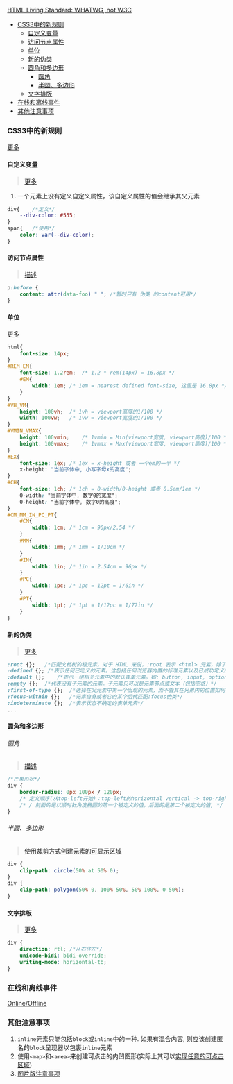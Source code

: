 <!-- TOC -->

[HTML Living Standard: WHATWG, not W3C](https://whatwg-cn.github.io/html/#introduction)

- [CSS3中的新规则](#css3中的新规则)
  - [自定义变量](#自定义变量)
  - [访问节点属性](#访问节点属性)
  - [单位](#单位)
  - [新的伪类](#新的伪类)
  - [圆角和多边形](#圆角和多边形)
      - [圆角](#圆角)
      - [半圆、多边形](#半圆多边形)
  - [文字排版](#文字排版)
- [在线和离线事件](#在线和离线事件)
- [其他注意事项](#其他注意事项)

<!-- /TOC -->

### CSS3中的新规则
[更多](https://developer.mozilla.org/zh-CN/docs/Web/CSS/Reference)

#### 自定义变量
> [更多](https://developer.mozilla.org/zh-CN/docs/Web/CSS/Using_CSS_custom_properties)

1. 一个元素上没有定义自定义属性，该自定义属性的值会继承其父元素

```css
div{    /*定义*/
    --div-color: #555;
}
span{   /*使用*/
    color: var(--div-color);
}
```

#### 访问节点属性
> [描述](https://developer.mozilla.org/zh-CN/docs/Web/CSS/attr)

```css
p:before {
    content: attr(data-foo) " "; /*暂时只有 伪类 的content可用*/
}
```

#### 单位
[更多](https://developer.mozilla.org/zh-CN/docs/Web/CSS/length)

```scss
html{
    font-size: 14px;
}
#REM_EM{
    font-size: 1.2rem;  /* 1.2 * rem(14px) = 16.8px */
    #EM{
        width: 1em; /* 1em = nearest defined font-size, 这里是 16.8px */
    }
}
#VH_VM{
    height: 100vh;  /* 1vh = viewport高度的1/100 */
    width: 100vw;   /* 1vw = viewport宽度的1/100 */
}
#VMIN_VMAX{
    height: 100vmin;    /* 1vmin = Min(viewport宽度, viewport高度)/100 */
    height: 100vmax;    /* 1vmax = Max(viewport宽度, viewport高度)/100 */
}
#EX{
    font-size: 1ex; /* 1ex = x-height 或者 一个em的一半 */
    x-height: "当前字体中, 小写字母x的高度";
}
#CH{
    font-size: 1ch; /* 1ch = 0-width/0-height 或者 0.5em/1em */
    0-width: "当前字体中, 数字0的宽度";
    0-height: "当前字体中, 数字0的高度";
}
#CM_MM_IN_PC_PT{
    #CM{
        width: 1cm; /* 1cm = 96px/2.54 */
    }
    #MM{
        width: 1mm; /* 1mm = 1/10cm */
    }
    #IN{
        width: 1in; /* 1in = 2.54cm = 96px */
    }
    #PC{
        width: 1pc; /* 1pc = 12pt = 1/6in */
    }
    #PT{
        width: 1pt; /* 1pt = 1/12pc = 1/72in */
    }
}
```

#### 新的伪类
> [更多](https://developer.mozilla.org/zh-CN/docs/Web/CSS/CSS_Selectors)

```css
:root {};   /*匹配文档树的根元素。对于 HTML 来说，:root 表示 <html> 元素，除了优先级更高之外，与 html 选择器相同*/
:defined {}; /*表示任何已定义的元素。这包括任何浏览器内置的标准元素以及已成功定义的自定义元素 (例如通过 CustomElementRegistry.define() 方法)*/
:default {};    /*表示一组相关元素中的默认表单元素。如: button, input, option*/
:empty {};  /*代表没有子元素的元素。子元素只可以是元素节点或文本（包括空格）*/
:first-of-type {};  /*选择在父元素中第一个出现的元素，而不管其在兄弟内的位置如何*/
:focus-within {};   /*元素自身或者它的某个后代匹配:focus伪类*/
:indeterminate {};  /*表示状态不确定的表单元素*/
...
```

#### 圆角和多边形
###### 圆角
> [描述](https://developer.mozilla.org/zh-CN/docs/Web/CSS/border-radius)

```css
/*芒果形状*/
div {
    border-radius: 0px 100px / 120px;
    /* 定义顺序(从top-left开始)：top-left的horizontal vertical -> top-right的vertical horizontal vertical以此类推
    /* / 前面的是以顺时针角度椭圆的第一个被定义的值，后面的是第二个被定义的值, */
}
```

###### 半圆、多边形
> [使用裁剪方式创建元素的可显示区域](https://developer.mozilla.org/zh-CN/docs/Web/CSS/clip-path)

```css
div {
    clip-path: circle(50% at 50% 0);
}
div {
    clip-path: polygon(50% 0, 100% 50%, 50% 100%, 0 50%);
}
```

#### 文字排版
> [更多](https://developer.mozilla.org/zh-CN/docs/Web/CSS/writing-mode)
```css
div {
    direction: rtl; /*从右往左*/
    unicode-bidi: bidi-override;
    writing-mode: horizontal-tb;
}
```

### 在线和离线事件
[Online/Offline](https://developer.mozilla.org/zh-CN/docs/Web/API/NavigatorOnLine/Online_and_offline_events)

### 其他注意事项
1. `inline`元素只能包括`block`或`inline`中的一种. 如果有混合内容, 则应该创建匿名的`block`呈现器以包裹`inline`元素
2. 使用`<map>`和`<area>`来创建可点击的内凹图形(实际上其可以[实现任意的可点击区域](https://developer.mozilla.org/zh-CN/docs/Web/HTML/Element/map))
3. [图片版注意事项](./其他注意事项图片版.md)
